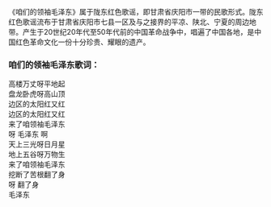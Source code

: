 

《咱们的领袖毛泽东》属于陇东红色歌谣，即甘肃省庆阳市一带的民歌形式。陇东红色歌谣流布于甘肃省庆阳市七县一区及与之接界的平凉、陕北、宁夏的周边地带。产生于20世纪20年代至50年代前的中国革命战争中，唱遍了中国各地，是中国红色革命文化一份十分珍贵、耀眼的遗产。

### 咱们的领袖毛泽东歌词：

高楼万丈呀平地起  
盘龙卧虎呀高山顶  
边区的太阳红又红  
边区的太阳红又红  
来了咱领袖毛泽东  
呀 毛泽东 啊  
天上三光呀日月星  
地上五谷呀万物生  
来了咱领袖毛泽东  
挖断了苦根翻了身  
呀 翻了身  
毛泽东

